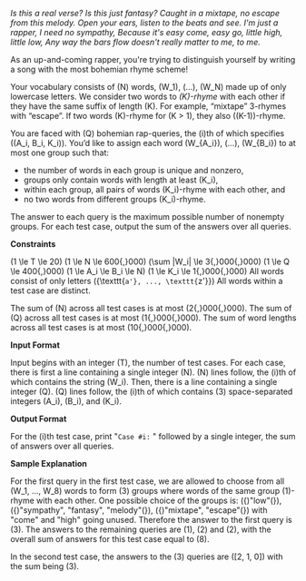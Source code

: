 *Is this a real verse? Is this just fantasy?
Caught in a mixtape, no escape from this melody.
Open your ears, listen to the beats and see.
I'm just a rapper, I need no sympathy,
Because it's easy come, easy go, little high, little low,
Any way the bars flow doesn't really matter to me, to me.*

As an up-and-coming rapper, you're trying to distinguish yourself by writing a song with the most bohemian rhyme scheme!

Your vocabulary consists of \(N\) words, \(W_1\), \(…\), \(W_N\) made up of only lowercase letters. We consider two words to *\(K\)-rhyme* with each other if they have the same suffix of length \(K\). For example, “mixtape” 3-rhymes with “escape”. If two words \(K\)-rhyme for \(K > 1\), they also \((K-1)\)-rhyme.

You are faced with \(Q\) bohemian rap-queries, the \(i\)th of which specifies \((A_i, B_i, K_i)\). You’d like to assign each word \(W_{A_i}\), \(…\), \(W_{B_i}\) to at most one group such that:

* the number of words in each group is unique and nonzero,
* groups only contain words with length at least \(K_i\),
* within each group, all pairs of words \(K_i\)-rhyme with each other, and
* no two words from different groups \(K_i\)-rhyme.

The answer to each query is the maximum possible number of nonempty groups. For each test case, output the sum of the answers over all queries. 

**Constraints**

\(1 \le T \le 20\)
\(1 \le N \le 600{,}000\)
\(\sum |W_i| \le 3{,}000{,}000\)
\(1 \le Q \le 400{,}000\)
\(1 \le A_i \le B_i \le N\)
\(1 \le K_i \le 1{,}000{,}000\)
All words consist of only letters \(\{\texttt{`a'}, ..., \texttt{`z'}\}\)
All words within a test case are distinct.

The sum of \(N\) across all test cases is at most \(2{,}000{,}000\).
The sum of \(Q\) across all test cases is at most \(1{,}000{,}000\).
The sum of word lengths across all test cases is at most \(10{,}000{,}000\).

**Input Format**

Input begins with an integer \(T\), the number of test cases. For each case, there is first a line containing a single integer \(N\). \(N\) lines follow, the \(i\)th of which contains the string \(W_i\). Then, there is a line containing a single integer \(Q\). \(Q\) lines follow, the \(i\)th of which contains \(3\) space-separated integers \(A_i\), \(B_i\), and \(K_i\).

**Output Format**

For the \(i\)th test case, print "`Case #i:` " followed by a single integer, the sum of answers over all queries.

**Sample Explanation**

For the first query in the first test case, we are allowed to choose from all \(W_1, ..., W_8\) words to form \(3\) groups where words of the same group \(1\)-rhyme with each other. One possible choice of the groups is: \(\{\)"low"\(\}\), \(\{\)"sympathy", "fantasy", "melody"\(\}\), \(\{\)"mixtape", "escape"\(\}\) with "come" and "high" going unused. Therefore the answer to the first query is \(3\). The answers to the remaining queries are \(1\), \(2\) and \(2\), with the overall sum of answers for this test case equal to \(8\).

In the second test case, the answers to the \(3\) queries are \([2, 1, 0]\) with the sum being \(3\).

